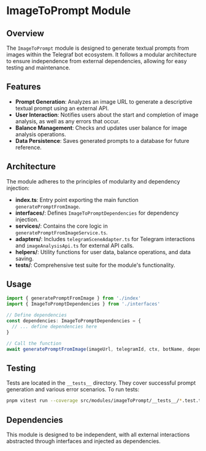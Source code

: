 # ImageToPrompt Module

## Overview

The `ImageToPrompt` module is designed to generate textual prompts from images within the Telegraf bot ecosystem. It follows a modular architecture to ensure independence from external dependencies, allowing for easy testing and maintenance.

## Features

- **Prompt Generation**: Analyzes an image URL to generate a descriptive textual prompt using an external API.
- **User Interaction**: Notifies users about the start and completion of image analysis, as well as any errors that occur.
- **Balance Management**: Checks and updates user balance for image analysis operations.
- **Data Persistence**: Saves generated prompts to a database for future reference.

## Architecture

The module adheres to the principles of modularity and dependency injection:

- **index.ts**: Entry point exporting the main function `generatePromptFromImage`.
- **interfaces/**: Defines `ImageToPromptDependencies` for dependency injection.
- **services/**: Contains the core logic in `generatePromptFromImageService.ts`.
- **adapters/**: Includes `telegramSceneAdapter.ts` for Telegram interactions and `imageAnalysisApi.ts` for external API calls.
- **helpers/**: Utility functions for user data, balance operations, and data saving.
- **__tests__/**: Comprehensive test suite for the module's functionality.

## Usage

```typescript
import { generatePromptFromImage } from './index'
import { ImageToPromptDependencies } from './interfaces'

// Define dependencies
const dependencies: ImageToPromptDependencies = {
  // ... define dependencies here
}

// Call the function
await generatePromptFromImage(imageUrl, telegramId, ctx, botName, dependencies)
```

## Testing

Tests are located in the `__tests__` directory. They cover successful prompt generation and various error scenarios. To run tests:

```bash
pnpm vitest run --coverage src/modules/imageToPrompt/__tests__/*.test.ts
```

## Dependencies

This module is designed to be independent, with all external interactions abstracted through interfaces and injected as dependencies. 